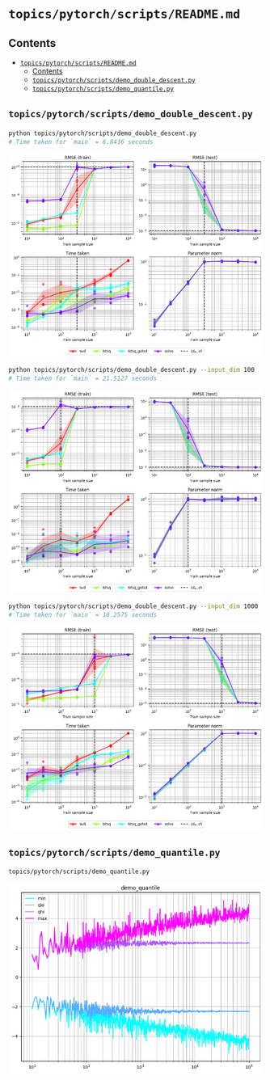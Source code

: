 # `topics/pytorch/scripts/README.md`

## Contents

- [`topics/pytorch/scripts/README.md`](#topicspytorchscriptsreadmemd)
  - [Contents](#contents)
  - [`topics/pytorch/scripts/demo_double_descent.py`](#topicspytorchscriptsdemo_double_descentpy)
  - [`topics/pytorch/scripts/demo_quantile.py`](#topicspytorchscriptsdemo_quantilepy)

## `topics/pytorch/scripts/demo_double_descent.py`

```sh
python topics/pytorch/scripts/demo_double_descent.py
# Time taken for `main` = 6.8436 seconds
```

![](../img/demo_double_descent_i300n10,30,100,300,1000,3000,10000o10r5se0st0.001.png)

```sh
python topics/pytorch/scripts/demo_double_descent.py --input_dim 100
# Time taken for `main` = 21.5127 seconds
```

![](../img/demo_double_descent_i100n10,30,100,300,1000,3000,10000o10r5se0st0.001.png)

```sh
python topics/pytorch/scripts/demo_double_descent.py --input_dim 1000
# Time taken for `main` = 18.2575 seconds
```

![](../img/demo_double_descent_i1000n10,30,100,300,1000,3000,10000o10r5se0st0.001.png)

## `topics/pytorch/scripts/demo_quantile.py`

```
topics/pytorch/scripts/demo_quantile.py
```

![](../img/demo_quantile.png)
